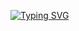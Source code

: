 [![Typing SVG](https://readme-typing-svg.demolab.com/?lines=Estudante+de+Desenvolvimento+de+Software+|+Apaixonada+em+aprender+coisas+novas)](https://git.io/typing-svg)

<!---
IzabellaSantos1/IzabellaSantos1 is a ✨ special ✨ repository because its `README.md` (this file) appears on your GitHub profile.
You can click the Preview link to take a look at your changes.
--->
